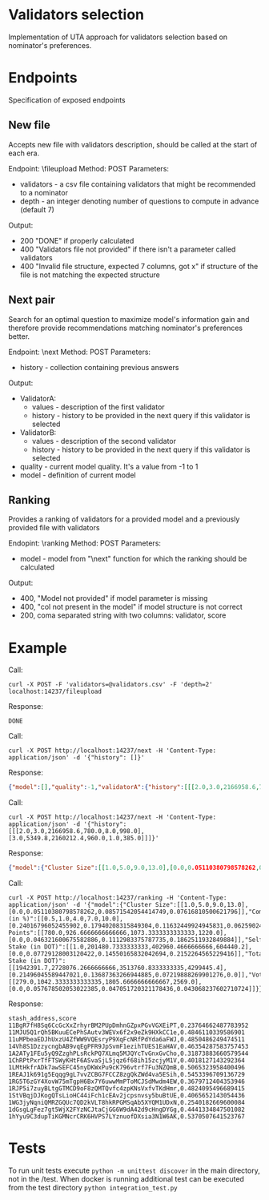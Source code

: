 
# Validators selection

Implementation of UTA approach for validators selection based on nominator's preferences.


# Endpoints

Specification of exposed endpoints

## New file
Accepts new file with validators description, should be called at the start of each era.

Endpoint: \fileupload
Method: POST
Parameters:
 - validators - a csv file containing validators that might be recommended to a nominator
 - depth - an integer denoting number of questions to compute in advance (default 7)

Output:
 - 200 "DONE" if properly calculated
 - 400 "Validators file not provided" if there isn't a parameter called validators
 - 400 "Invalid file structure, expected 7 columns, got x" if structure of the file is not matching the expected structure

## Next pair
Search for an optimal question to maximize model's information gain and therefore provide recommendations matching nominator's preferences better.

Endpoint: \next
Method: POST
Parameters:
 - history - collection containing previous answers

Output:
 - ValidatorA:
   - values -  description of the first validator
   - history - history to be provided in the next query if this validator is selected
 - ValidatorB:
   - values -  description of the second validator
   - history - history to be provided in the next query if this validator is selected
- quality - current model quality. It's a value from -1 to 1
- model - definition of current model

## Ranking
Provides a ranking of validators for a provided model and a previously provided file with validators

Endopint: \ranking
Method: POST
Parameters:
 - model - model from "\next" function for which the ranking should be calculated 

Output:
 - 400, "Model not provided" if model parameter is missing
 - 400, "col not present in the model" if model structure is not correct
 - 200, coma separated string with two columns: validator, score

# Example
Call:
```
curl -X POST -F 'validators=@validators.csv' -F 'depth=2' localhost:14237/fileupload
```
Response:
```
DONE
```

Call:
```
curl -X POST http://localhost:14237/next -H 'Content-Type: application/json' -d '{"history": []}'
```
Response:
```json
{"model":[],"quality":-1,"validatorA":{"history":[[[2.0,3.0,2166958.6,780.0,8.0,998.0],[3.0,5349.8,2160212.4,960.0,1.0,385.0]]],"values":{"Cluster Size":8.0,"Commission (in %)":2.0,"Era Points":780.0,"Self Stake (in DOT)":3.0,"Total Stake (in DOT)":2166958.6,"Voters":998.0}},"validatorB":{"history":[[[3.0,5349.8,2160212.4,960.0,1.0,385.0],[2.0,3.0,2166958.6,780.0,8.0,998.0]]],"values":{"Cluster Size":1.0,"Commission (in %)":3.0,"Era Points":960.0,"Self Stake (in DOT)":5349.8,"Total Stake (in DOT)":2160212.4,"Voters":385.0}}}
```

Call:
```
curl -X POST http://localhost:14237/next -H 'Content-Type: application/json' -d '{"history": [[[2.0,3.0,2166958.6,780.0,8.0,998.0],[3.0,5349.8,2160212.4,960.0,1.0,385.0]]]}'
```
Response:
```json
{"model":{"Cluster Size":[[1.0,5.0,9.0,13.0],[0.0,0.05110380798578262,0.08571542054414749,0.07616810500621796]],"Commission (in %)":[[0.5,1.0,4.0,7.0,10.0],[0.24016796052455902,0.17940208315849304,0.11632449924945831,0.06259024143218994,0.0]],"Era Points":[[780.0,926.6666666666666,1073.3333333333333,1220.0],[0.0,0.046321600675582886,0.1112983375787735,0.1862511932849884]],"Self Stake (in DOT)":[[1.0,201480.7333333333,402960.4666666666,604440.2],[0.0,0.07729128003120422,0.14550165832042694,0.2152264565229416]],"Total Stake (in DOT)":[[1942391.7,2728076.2666666666,3513760.8333333335,4299445.4],[0.21496045589447021,0.13687363266944885,0.07219888269901276,0.0]],"Voters":[[279.0,1042.3333333333335,1805.6666666666667,2569.0],[0.0,0.057678502053022385,0.047051720321178436,0.043068237602710724]]},"quality":-0.06813186813186813,"validatorA":{"history":[[[1.0,10883.1,2168765.7,880.0,2.0,850.0],[1.0,570807.4,3405665.4,820.0,3.0,2569.0]],[[2.0,3.0,2166958.6,780.0,8.0,998.0],[3.0,5349.8,2160212.4,960.0,1.0,385.0]]],"values":{"Cluster Size":2.0,"Commission (in %)":1.0,"Era Points":880.0,"Self Stake (in DOT)":10883.1,"Total Stake (in DOT)":2168765.7,"Voters":850.0}},"validatorB":{"history":[[[1.0,570807.4,3405665.4,820.0,3.0,2569.0],[1.0,10883.1,2168765.7,880.0,2.0,850.0]],[[2.0,3.0,2166958.6,780.0,8.0,998.0],[3.0,5349.8,2160212.4,960.0,1.0,385.0]]],"values":{"Cluster Size":3.0,"Commission (in %)":1.0,"Era Points":820.0,"Self Stake (in DOT)":570807.4,"Total Stake (in DOT)":3405665.4,"Voters":2569.0}}}
```

Call:
```
curl -X POST http://localhost:14237/ranking -H 'Content-Type: application/json' -d '{"model":{"Cluster Size":[[1.0,5.0,9.0,13.0],[0.0,0.05110380798578262,0.08571542054414749,0.07616810500621796]],"Commission (in %)":[[0.5,1.0,4.0,7.0,10.0],[0.24016796052455902,0.17940208315849304,0.11632449924945831,0.06259024143218994,0.0]],"Era Points":[[780.0,926.6666666666666,1073.3333333333333,1220.0],[0.0,0.046321600675582886,0.1112983375787735,0.1862511932849884]],"Self Stake (in DOT)":[[1.0,201480.7333333333,402960.4666666666,604440.2],[0.0,0.07729128003120422,0.14550165832042694,0.2152264565229416]],"Total Stake (in DOT)":[[1942391.7,2728076.2666666666,3513760.8333333335,4299445.4],[0.21496045589447021,0.13687363266944885,0.07219888269901276,0.0]],"Voters":[[279.0,1042.3333333333335,1805.6666666666667,2569.0],[0.0,0.057678502053022385,0.047051720321178436,0.043068237602710724]]}}'
```
Response:
```
stash_address,score
11BgR7fH8Sq6CcGcXxZrhyrBM2PUpDmhnGZpxPGvVGXEiPT,0.23764662487783952
11MJU5Q1rQh5BKuuECePhSAutv3WEVx6f2x9eZk9HXkCC1e,0.4846110339586901
11uMPbeaEDJhUxzU4ZfWW9VQEsryP9XqFcNRfPdYda6aFWJ,0.4850486249474511
14Vh8S1DzzycngbAB9vqEgPFR9JpSvmF1ezihTUES1EaHAV,0.46354287583757453
1A2ATy1FEu5yQ9ZzghPLsRckPQ7XLmq5MJQYcTvGnxGvCho,0.31873883660579544
1ChRPtPxrTfFTSWyKHtF6ASvaSjL5jqz6f68ih15zcjyM1V,0.4018127143292364
1LMtHkfrADk7awSEFC45nyDKWxPu9cK796vtrf7Fu3NZQmB,0.5065323958400496
1REAJ1k691g5Eqqg9gL7vvZCBG7FCCZ8zgQkZWd4va5ESih,0.5453396709136729
1RG5T6zGY4XovW75mTgpH6Bx7Y6uwwMmPToMCJSdMwdm4EW,0.3679712404353946
1RJP5i7zuyBLtgGTMCD9oF8zQMTQvfc4zpKNsVxfvTKdHmr,0.4824095496689415
1StVBqjDJKogQTsLioHC44iFch1cEAv2jcpsnvsy5buBtUE,0.4065652143054436
1WG3jyNqniQMRZGQUc7QD2kVLT8hkRPGMSqAb5XYQM1UDxN,0.2540182669600084
1dGsgLgFez7gt5WjX2FYzNCJtaCjGG6W9dA42d9cHngDYGg,0.4441334847501082
1hYyu9C3dupTiKGMNcrCRK6HVPS7LYznuofDXsia3N1W6AK,0.5370507641523767
```

# Tests
To run unit tests execute ```python -m unittest discover``` in the main directory, not in the /test.
When docker is running additional test can be executed from the test directory ```python integration_test.py```
